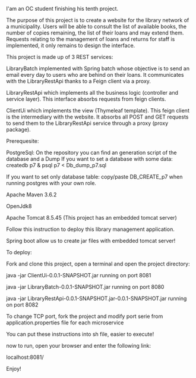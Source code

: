 I'am an OC student finishing his tenth project.

The purpose of this project is to create a website for the library network of a municipality. Users will be able to consult the list of available books, the number of copies remaining, the list of their loans and may extend them. Requests relating to the management of loans and returns for staff is implemented, it only remains to design the interface.

This project is made up of 3 REST services:

LibraryBatch implemented with Spring batch whose objective is to send an email every day to users who are behind on their loans. It communicates with the LibraryRestApi thanks to a Feign client via a proxy.

LibraryRestApi which implements all the business logic (controller and service layer). This interface absorbs requests from feign clients.

ClientUi which implements the view (Thymeleaf template). This feign client is the intermediary with the website. It absorbs all POST and GET requests to send them to the LibraryRestApi service through a proxy (proxy package).

Prerequesite:

PostgreSql: On the repository you can find an generation script of the database and a Dump If you want to set a database with some data: createdb p7 & psql p7 < Db_dump_p7.sql

If you want to set only database table: copy/paste DB_CREATE_p7 when running postgres with your own role.

Apache Maven 3.6.2

OpenJdk8

Apache Tomcat 8.5.45 (This project has an embedded tomcat server)

Follow this instruction to deploy this library management application.

Spring boot allow us to create jar files with embedded tomcat server!

To deploy:

Fork and clone this project, open a terminal and open the project directory:

java -jar ClientUi-0.0.1-SNAPSHOT.jar running on port 8081

java -jar LibraryBatch-0.0.1-SNAPSHOT.jar running on port 8080

java -jar LibraryRestApi-0.0.1-SNAPSHOT.jar-0.0.1-SNAPSHOT.jar running on port 8082

To change TCP port, fork the project and modify port serie from application.properties file for each microservice

You can put these instructions into sh file, easier to execute!

now to run, open your browser and enter the following link:

localhost:8081/

Enjoy!
